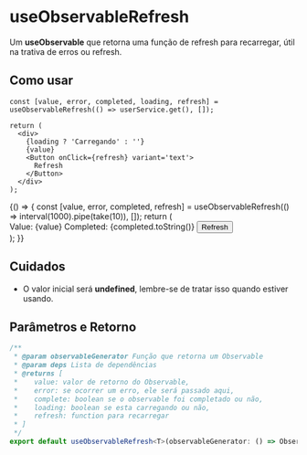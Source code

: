 # useObservableRefresh

Um **useObservable** que retorna uma função de refresh para recarregar, útil na trativa de erros ou refresh.

## Como usar

```tsx
const [value, error, completed, loading, refresh] = useObservableRefresh(() => userService.get(), []);

return (
  <div>
    {loading ? 'Carregando' : ''}
    {value}
    <Button onClick={refresh} variant='text'>
      Refresh
    </Button>
  </div>
);
```

<Playground>
  {() => {
    const [value, error, completed, refresh] = useObservableRefresh(() => interval(1000).pipe(take(10)), []);
    return (
      <div>
        <Typography>Value: {value}</Typography>
        <Typography>Completed: {completed.toString()}</Typography>
        <Button onClick={refresh} variant='text'>
          Refresh
        </Button>
      </div>
    );
  }}
</Playground>

## Cuidados

- O valor inicial será **undefined**, lembre-se de tratar isso quando estiver usando.

## Parâmetros e Retorno

```ts
/**
 * @param observableGenerator Função que retorna um Observable
 * @param deps Lista de dependências
 * @returns [
 *    value: valor de retorno do Observable,
 *    error: se ocorrer um erro, ele será passado aqui,
 *    complete: boolean se o observable foi completado ou não,
 *    loading: boolean se esta carregando ou não,
 *    refresh: function para recarregar
 * ]
 */
export default useObservableRefresh<T>(observableGenerator: () => Observable<T>, deps: React.DependencyList): [T, any, boolean, boolean, () => void];
```
